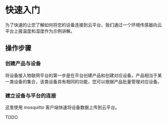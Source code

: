 # 快速入门

为了快速的让您了解如何将您的设备连接到云平台，我们通过一个环境传感器向云平台上报温度和湿度作为示例讲解。

## 操作步骤

### 创建产品与设备

将设备接入物联网平台的第一步是在平台创建产品和创建对应设备。产品相当于某一类设备的集合，该类设备具有相同的功能，您可以根据产品批量管理对应设备。

### 建立设备与平台的连接

这里使用 mosquitto 客户端快速将设备数据上传到云平台。

TODO
